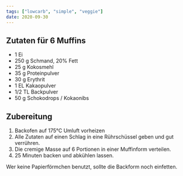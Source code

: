 ```yaml
---
tags: ["lowcarb", "simple", "veggie"]
date: 2020-09-30
---
```


## Zutaten für 6 Muffins
- 1         Ei
- 250 g     Schmand, 20% Fett
- 25 g      Kokosmehl
- 35 g      Proteinpulver
- 30 g      Erythrit
- 1 EL      Kakaopulver
- 1/2 TL    Backpulver
- 50 g      Schokodrops / Kokaonibs

## Zubereitung
1. Backofen auf 175°C Umluft vorheizen
1. Alle Zutaten auf einen Schlag in eine Rührschüssel geben und gut verrühren.
1. Die cremige Masse auf 6 Portionen in einer Muffinform verteilen.
1. 25 Minuten backen und abkühlen lassen.

Wer keine Papierförmchen benutzt, sollte die Backform noch einfetten.

